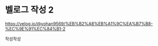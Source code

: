 # 벨로그 작성 2

https://velog.io/@yohan9569/%EB%B2%A8%EB%A1%9C%EA%B7%B8-%EC%9E%91%EC%84%B1-2

<p>작성작성</p>
